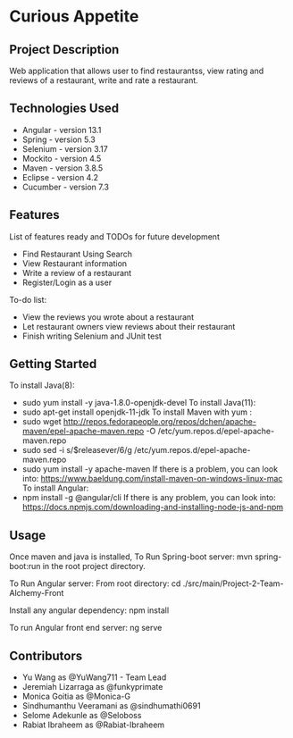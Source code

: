 # Curious Appetite

## Project Description

Web application that allows user to find restaurantss, view rating and reviews of a restaurant, write and rate a restaurant.

## Technologies Used

* Angular - version 13.1
* Spring - version 5.3
* Selenium - version 3.17
* Mockito - version 4.5
* Maven - version 3.8.5
* Eclipse - version 4.2
* Cucumber - version 7.3

## Features

List of features ready and TODOs for future development
* Find Restaurant Using Search
* View Restaurant information
* Write a review of a restaurant
* Register/Login as a user

To-do list:
* View the reviews you wrote about a restaurant
* Let restaurant owners view reviews about their restaurant
* Finish writing Selenium and JUnit test

## Getting Started
   
To install Java(8):
   *  sudo yum install -y java-1.8.0-openjdk-devel
To install Java(11): 
   *  sudo apt-get install openjdk-11-jdk
To install Maven with yum :
   *  sudo wget http://repos.fedorapeople.org/repos/dchen/apache-maven/epel-apache-maven.repo -O /etc/yum.repos.d/epel-apache-maven.repo
   *  sudo sed -i s/\$releasever/6/g /etc/yum.repos.d/epel-apache-maven.repo
   *  sudo yum install -y apache-maven
If there is a problem, you can look into:
   https://www.baeldung.com/install-maven-on-windows-linux-mac
To install Angular:
   *  npm install -g @angular/cli
If there is any problem, you can look into:
  https://docs.npmjs.com/downloading-and-installing-node-js-and-npm



## Usage
Once maven and java is installed, 
To Run Spring-boot server:
   mvn spring-boot:run in the root project directory.

To Run Angular server:
   From root directory:
      cd ./src/main/Project-2-Team-Alchemy-Front
      
   Install any angular dependency:
      npm install
      
   To run Angular front end server:
      ng serve
      

## Contributors

* Yu Wang as @YuWang711 - Team Lead
* Jeremiah Lizarraga as @funkyprimate 
* Monica Goitia as @Monica-G
* Sindhumanthu Veeramani as @sindhumathi0691
* Selome Adekunle as @Seloboss
* Rabiat Ibraheem as @Rabiat-Ibraheem

